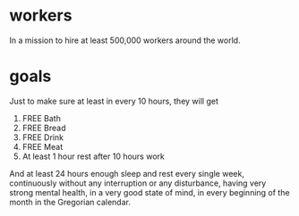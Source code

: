 # workers
In a mission to hire at least 500,000 workers around the world.

# goals
Just to make sure at least in every 10 hours, they will get
1) FREE Bath
2) FREE Bread
3) FREE Drink
4) FREE Meat
5) At least 1 hour rest after 10 hours work

And at least 24 hours enough sleep and rest every single week, continuously without any interruption or any disturbance, having very strong mental health, in a very good state of mind, in every beginning of the month in the Gregorian calendar.

